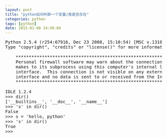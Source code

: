 ```yaml
---
layout: post
title: "python如何判断一个变量/类是否存在"
categories: python 
tags: [python]
date: 2015-01-08 14:58:04
---
```


<pre>
Python 2.5.4 (r254:67916, Dec 23 2008, 15:10:54) [MSC v.1310 32 bit (Intel)] on win32
Type "copyright", "credits" or "license()" for more information.

    ****************************************************************
    Personal firewall software may warn about the connection IDLE
    makes to its subprocess using this computer's internal loopback
    interface.  This connection is not visible on any external
    interface and no data is sent to or received from the Internet.
    ****************************************************************
   
IDLE 1.2.4      
>>> dir()
['__builtins__', '__doc__', '__name__']
>>> 's' in dir()
False
>>> s = 'hello, python'
>>> 's' in dir()
True
>>>

<pre>

